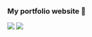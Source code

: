 ### My portfolio website 🦝
<img src="https://i.imgur.com/ItROt8F.jpg"/>
<img src="https://i.imgur.com/yUeJvPG.jpg"/>
